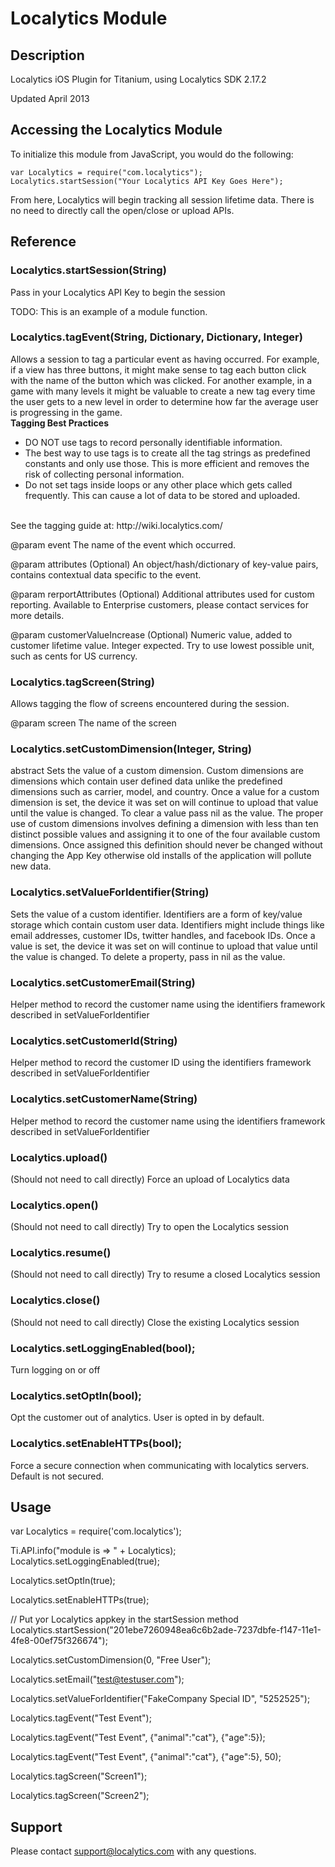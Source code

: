 # Localytics Module

## Description

Localytics iOS Plugin for Titanium, using Localytics SDK 2.17.2

Updated April 2013

## Accessing the Localytics Module

To initialize this module from JavaScript, you would do the following:

	var Localytics = require("com.localytics");
	Localytics.startSession("Your Localytics API Key Goes Here");

From here, Localytics will begin tracking all session lifetime data. 
There is no need to directly call the open/close or upload APIs.

## Reference


### Localytics.startSession(String)
Pass in your Localytics API Key to begin the session


TODO: This is an example of a module function.

### Localytics.tagEvent(String, Dictionary, Dictionary, Integer)
Allows a session to tag a particular event as having occurred.  For
example, if a view has three buttons, it might make sense to tag
each button click with the name of the button which was clicked.
For another example, in a game with many levels it might be valuable
to create a new tag every time the user gets to a new level in order
to determine how far the average user is progressing in the game.
<br>
<strong>Tagging Best Practices</strong>
<ul>
<li>DO NOT use tags to record personally identifiable information.</li>
<li>The best way to use tags is to create all the tag strings as predefined
constants and only use those.  This is more efficient and removes the risk of
collecting personal information.</li>
<li>Do not set tags inside loops or any other place which gets called
frequently.  This can cause a lot of data to be stored and uploaded.</li>
</ul>
<br>
See the tagging guide at: http://wiki.localytics.com/

@param event The name of the event which occurred.

@param attributes (Optional) An object/hash/dictionary of key-value pairs, contains 
contextual data specific to the event.

@param rerportAttributes (Optional) Additional attributes used for custom reporting.
Available to Enterprise customers, please contact services for more details.

@param customerValueIncrease (Optional) Numeric value, added to customer lifetime value.
Integer expected. Try to use lowest possible unit, such as cents for US currency.

### Localytics.tagScreen(String)
Allows tagging the flow of screens encountered during the session.

@param screen The name of the screen

### Localytics.setCustomDimension(Integer, String)
abstract Sets the value of a custom dimension. Custom dimensions are dimensions
which contain user defined data unlike the predefined dimensions such as carrier, model, and country.
Once a value for a custom dimension is set, the device it was set on will continue to upload that value
until the value is changed. To clear a value pass nil as the value.
The proper use of custom dimensions involves defining a dimension with less than ten distinct possible
values and assigning it to one of the four available custom dimensions. Once assigned this definition should
never be changed without changing the App Key otherwise old installs of the application will pollute new data.

### Localytics.setValueForIdentifier(String)
Sets the value of a custom identifier. Identifiers are a form of key/value storage
 which contain custom user data. Identifiers might include things like email addresses, customer IDs, twitter
 handles, and facebook IDs.
 Once a value is set, the device it was set on will continue to upload that value until the value is changed.
 To delete a property, pass in nil as the value.

### Localytics.setCustomerEmail(String)
Helper method to record the customer name using the identifiers framework described in setValueForIdentifier

### Localytics.setCustomerId(String)
Helper method to record the customer ID using the identifiers framework described in setValueForIdentifier

### Localytics.setCustomerName(String)
Helper method to record the customer name using the identifiers framework described in setValueForIdentifier


### Localytics.upload()
(Should not need to call directly) Force an upload of Localytics data

### Localytics.open()
(Should not need to call directly) Try to open the Localytics session

### Localytics.resume()
(Should not need to call directly) Try to resume a closed Localytics session

### Localytics.close()
(Should not need to call directly) Close the existing Localytics session

### Localytics.setLoggingEnabled(bool);
Turn logging on or off

### Localytics.setOptIn(bool);
Opt the customer out of analytics. User is opted in by default.

### Localytics.setEnableHTTPs(bool);
Force a secure connection when communicating with localytics servers. Default is not secured.

## Usage

var Localytics = require('com.localytics');

Ti.API.info("module is => " + Localytics);
Localytics.setLoggingEnabled(true);

Localytics.setOptIn(true);

Localytics.setEnableHTTPs(true);

// Put yor Localytics appkey in the startSession method
Localytics.startSession("201ebe7260948ea6c6b2ade-7237dbfe-f147-11e1-4fe8-00ef75f326674");

Localytics.setCustomDimension(0, "Free User");

Localytics.setEmail("test@testuser.com");

Localytics.setValueForIdentifier("FakeCompany Special ID", "5252525");

Localytics.tagEvent("Test Event");

Localytics.tagEvent("Test Event", {"animal":"cat"}, {"age":5});

Localytics.tagEvent("Test Event", {"animal":"cat"}, {"age":5}, 50);

Localytics.tagScreen("Screen1");

Localytics.tagScreen("Screen2");

## Support

Please contact support@localytics.com with any questions.

